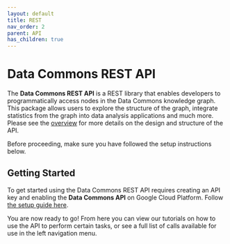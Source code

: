 ```yaml
---
layout: default
title: REST
nav_order: 2
parent: API
has_children: true
---
```

# Data Commons REST API

The **Data Commons REST API** is a REST library that enables developers to
programmatically access nodes in the Data Commons knowledge graph. This package
allows users to explore the structure of the graph, integrate statistics from
the graph into data analysis applications and much more. Please see the
[overview](/api) for more details on the design and structure of the API.

Before proceeding, make sure you have followed the setup instructions below.

## Getting Started

To get started using the Data Commons REST API requires creating an API key and
enabling the **Data Commons API** on Google Cloud Platform.
Follow [the setup guide here](/api/setup.html).

You are now ready to go! From here you can view our tutorials on how to use the
API to perform certain tasks, or see a full list of calls available for use
in the left navigation menu.
